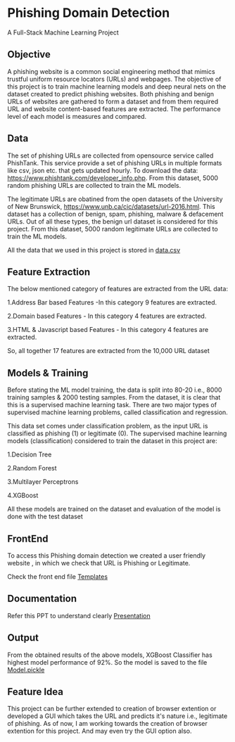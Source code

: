
# Phishing Domain Detection

A Full-Stack Machine Learning Project



## Objective

A phishing website is a common social engineering method that mimics trustful uniform resource locators (URLs) and webpages. The objective of this project is to train machine learning models and deep neural nets on the dataset created to predict phishing websites. Both phishing and benign URLs of websites are gathered to form a dataset and from them required URL and website content-based features are extracted. The performance level of each model is measures and compared.
## Data 

The set of phishing URLs are collected from opensource service called PhishTank. This service provide a set of phishing URLs in multiple formats like csv, json etc. that gets updated hourly. To download the data: https://www.phishtank.com/developer_info.php. From this dataset, 5000 random phishing URLs are collected to train the ML models.

The legitimate URLs are obatined from the open datasets of the University of New Brunswick, https://www.unb.ca/cic/datasets/url-2016.html. This dataset has a collection of benign, spam, phishing, malware & defacement URLs. Out of all these types, the benign url dataset is considered for this project. From this dataset, 5000 random legitimate URLs are collected to train the ML models.

All the data that we used in this project is stored in [data.csv](https://github.com/Ksrinivas2304/Phishing-Domain-Detector/blob/main/data.csv)
## Feature Extraction

The below mentioned category of features are extracted from the URL data:

1.Address Bar based Features
    -In this category 9 features are extracted.

2.Domain based Features
        -
    In this category 4 features are extracted.

3.HTML & Javascript based Features
        -
    In this category 4 features are extracted.

So, all together 17 features are extracted from the 10,000 URL dataset
## Models & Training

Before stating the ML model training, the data is split into 80-20 i.e., 8000 training samples & 2000 testing samples. From the dataset, it is clear that this is a supervised machine learning task. There are two major types of supervised machine learning problems, called classification and regression.

This data set comes under classification problem, as the input URL is classified as phishing (1) or legitimate (0). The supervised machine learning models (classification) considered to train the dataset in this project are:

1.Decision Tree

2.Random Forest

3.Multilayer Perceptrons

4.XGBoost


All these models are trained on the dataset and evaluation of the model is done with the test dataset


## FrontEnd

To access this Phishing domain detection we created a user friendly website , in which we check that URL is Phishing or Legitimate.

Check the front end file [Templates](https://github.com/Ksrinivas2304/Phishing-Domain-Detector/blob/main/data.csv)
## Documentation

Refer this PPT to understand clearly 
[Presentation](https://github.com/Ksrinivas2304/Phishing-Domain-Detector/blob/main/Presentation.pptx)


## Output

From the obtained results of the above models, XGBoost Classifier has highest model performance of 92%. So the model is saved to the file [Model.pickle](https://github.com/Ksrinivas2304/Phishing-Domain-Detector/tree/main/Static/Models)
## Feature Idea

This project can be further extended to creation of browser extention or developed a GUI which takes the URL and predicts it's nature i.e., legitimate of phishing. As of now, I am working towards the creation of browser extention for this project. And may even try the GUI option also. 
